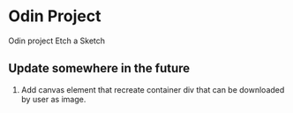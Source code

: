 # Odin Project

Odin project Etch a Sketch

## Update somewhere in the future

1. Add canvas element that recreate container div that can be downloaded by user as image.
